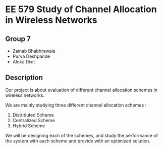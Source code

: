 # EE 579 Study of Channel Allocation in Wireless Networks
## Group 7
* Zainab Bhabhrawala
* Purva Deshpande
* Aloka Dixit

## Description
Our project is about evaluation of different channel allocation schemes in wireless networks.

We are mainly studying three different channel allocation schemes :

1. Distributed Scheme
2. Centralized Scheme
3. Hybrid Scheme

We will be designing each of the schemes, and study the performance of the system with each scheme and provide with an optimized solution.
